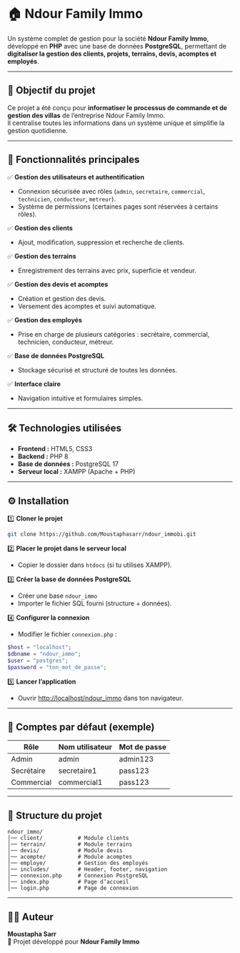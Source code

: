 # 🏠 Ndour Family Immo

Un système complet de gestion pour la société **Ndour Family Immo**, développé en **PHP** avec une base de données **PostgreSQL**, permettant de **digitaliser la gestion des clients, projets, terrains, devis, acomptes et employés**.

---

## 🎯 Objectif du projet

Ce projet a été conçu pour **informatiser le processus de commande et de gestion des villas** de l’entreprise Ndour Family Immo.  
Il centralise toutes les informations dans un système unique et simplifie la gestion quotidienne.

---

## 🚀 Fonctionnalités principales

✅ **Gestion des utilisateurs et authentification**
- Connexion sécurisée avec rôles (`admin`, `secretaire`, `commercial`, `technicien`, `conducteur`, `metreur`).
- Système de permissions (certaines pages sont réservées à certains rôles).

✅ **Gestion des clients**
- Ajout, modification, suppression et recherche de clients.

✅ **Gestion des terrains**
- Enregistrement des terrains avec prix, superficie et vendeur.

✅ **Gestion des devis et acomptes**
- Création et gestion des devis.
- Versement des acomptes et suivi automatique.

✅ **Gestion des employés**
- Prise en charge de plusieurs catégories : secrétaire, commercial, technicien, conducteur, métreur.

✅ **Base de données PostgreSQL**
- Stockage sécurisé et structuré de toutes les données.

✅ **Interface claire**
- Navigation intuitive et formulaires simples.

---

## 🛠️ Technologies utilisées

- **Frontend :** HTML5, CSS3  
- **Backend :** PHP 8  
- **Base de données :** PostgreSQL 17  
- **Serveur local :** XAMPP (Apache + PHP)

---

## ⚙️ Installation

1️⃣ **Cloner le projet**
```bash
git clone https://github.com/Moustaphasarr/ndour_immobi.git
```

2️⃣ **Placer le projet dans le serveur local**
- Copier le dossier dans `htdocs` (si tu utilises XAMPP).

3️⃣ **Créer la base de données PostgreSQL**
- Créer une base `ndour_immo`
- Importer le fichier SQL fourni (structure + données).

4️⃣ **Configurer la connexion**
- Modifier le fichier `connexion.php` :
```php
$host = "localhost";
$dbname = "ndour_immo";
$user = "postgres";
$password = "ton_mot_de_passe";
```

5️⃣ **Lancer l’application**
- Ouvrir [http://localhost/ndour_immo](http://localhost/ndour_immo) dans ton navigateur.

---

## 🔑 Comptes par défaut (exemple)

| Rôle       | Nom utilisateur | Mot de passe |
|------------|----------------|--------------|
| Admin      | admin          | admin123     |
| Secrétaire | secretaire1    | pass123      |
| Commercial | commercial1    | pass123      |

---

## 📂 Structure du projet

```
ndour_immo/
│── client/           # Module clients
│── terrain/          # Module terrains
│── devis/            # Module devis
│── acompte/          # Module acomptes
│── employe/          # Gestion des employés
│── includes/         # Header, footer, navigation
│── connexion.php     # Connexion PostgreSQL
│── index.php         # Page d’accueil
│── login.php         # Page de connexion
```

---

## 👨‍💻 Auteur

**Moustapha Sarr**  
📌 Projet développé pour **Ndour Family Immo**


